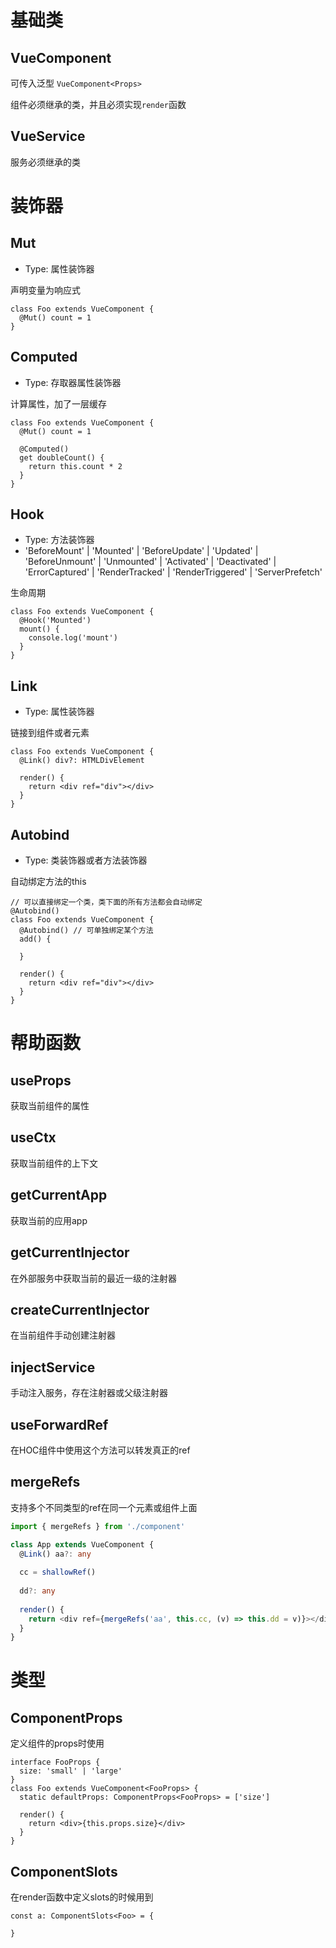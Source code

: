 # 基础类

## VueComponent

可传入泛型 `VueComponent<Props>`

组件必须继承的类，并且必须实现`render`函数

## VueService

服务必须继承的类

# 装饰器

## Mut
- Type: 属性装饰器

声明变量为响应式

```tsx
class Foo extends VueComponent {
  @Mut() count = 1
}
```

## Computed
- Type: 存取器属性装饰器

计算属性，加了一层缓存

```tsx
class Foo extends VueComponent {
  @Mut() count = 1

  @Computed()
  get doubleCount() {
    return this.count * 2
  }
}
```

## Hook
- Type: 方法装饰器
- 'BeforeMount' | 'Mounted' | 'BeforeUpdate' | 'Updated' | 'BeforeUnmount' | 'Unmounted' | 'Activated' | 'Deactivated' | 'ErrorCaptured' | 'RenderTracked' | 'RenderTriggered' | 'ServerPrefetch'

生命周期

```tsx
class Foo extends VueComponent {
  @Hook('Mounted')
  mount() {
    console.log('mount')
  }
}
```

## Link
- Type: 属性装饰器

链接到组件或者元素

```tsx
class Foo extends VueComponent {
  @Link() div?: HTMLDivElement

  render() {
    return <div ref="div"></div>
  }
}
```

## Autobind
- Type: 类装饰器或者方法装饰器

自动绑定方法的this

```tsx
// 可以直接绑定一个类，类下面的所有方法都会自动绑定
@Autobind()
class Foo extends VueComponent {
  @Autobind() // 可单独绑定某个方法
  add() {

  }

  render() {
    return <div ref="div"></div>
  }
}
```

# 帮助函数

## useProps

获取当前组件的属性

## useCtx

获取当前组件的上下文

## getCurrentApp

获取当前的应用app

## getCurrentInjector

在外部服务中获取当前的最近一级的注射器

## createCurrentInjector

在当前组件手动创建注射器

## injectService

手动注入服务，存在注射器或父级注射器

## useForwardRef

在HOC组件中使用这个方法可以转发真正的ref

## mergeRefs

支持多个不同类型的ref在同一个元素或组件上面

```typescript jsx
import { mergeRefs } from './component'

class App extends VueComponent {
  @Link() aa?: any
  
  cc = shallowRef()
  
  dd?: any
  
  render() {
    return <div ref={mergeRefs('aa', this.cc, (v) => this.dd = v)}></div>
  }
}
```


# 类型

## ComponentProps

定义组件的props时使用

```tsx
interface FooProps {
  size: 'small' | 'large'
}
class Foo extends VueComponent<FooProps> {
  static defaultProps: ComponentProps<FooProps> = ['size']

  render() {
    return <div>{this.props.size}</div>
  }
}
```

## ComponentSlots

在render函数中定义slots的时候用到

```tsx
const a: ComponentSlots<Foo> = {
  
}
```



